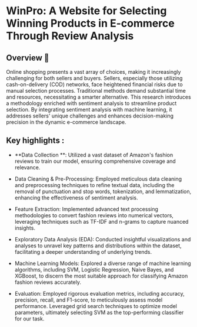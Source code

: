# WinPro: A Website for Selecting Winning Products in E-commerce Through Review Analysis

## Overview 🚀
Online shopping presents a vast array of choices, making it increasingly challenging for both sellers and buyers. Sellers, especially those utilizing cash-on-delivery (COD) networks, face heightened financial risks due to manual selection processes. Traditional methods demand substantial time and resources, necessitating a smarter alternative. This research introduces a methodology enriched with sentiment analysis to streamline product selection. By integrating sentiment analysis with machine learning, it addresses sellers' unique challenges and enhances decision-making precision in the dynamic e-commerce landscape.

## Key highlights : 

- **Data Collection **: Utilized a vast dataset of Amazon's fashion reviews to train our model, ensuring comprehensive coverage and relevance.
  
- Data Cleaning & Pre-Processing: Employed meticulous data cleaning and preprocessing techniques to refine textual data, including the removal of punctuation and stop words, tokenization, and lemmatization, enhancing the effectiveness of sentiment analysis. 

- Feature Extraction: Implemented advanced text processing methodologies to convert fashion reviews into numerical vectors, leveraging techniques such as TF-IDF and n-grams to capture nuanced insights.

- Exploratory Data Analysis (EDA): Conducted insightful visualizations and analyses to unravel key patterns and distributions within the dataset, facilitating a deeper understanding of underlying trends.

- Machine Learning Models: Explored a diverse range of machine learning algorithms, including SVM, Logistic Regression, Naive Bayes, and XGBoost, to discern the most suitable approach for classifying Amazon fashion reviews accurately.

- Evaluation: Employed rigorous evaluation metrics, including accuracy, precision, recall, and F1-score, to meticulously assess model performance. Leveraged grid search techniques to optimize model parameters, ultimately selecting SVM as the top-performing classifier for our task.





